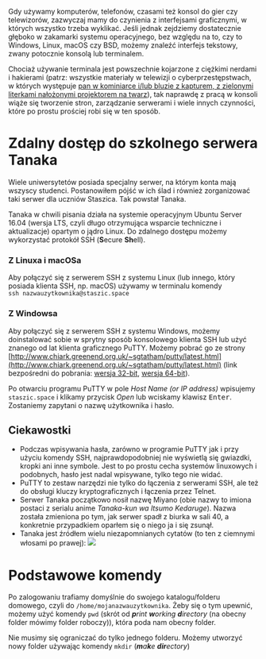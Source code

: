 Gdy używamy komputerów, telefonów, czasami też konsol do gier czy telewizorów, zazwyczaj mamy do czynienia z interfejsami graficznymi, w których wszystko trzeba wyklikać. Jeśli jednak zejdziemy dostatecznie głęboko w zakamarki systemu operacyjnego, bez względu na to, czy to Windows, Linux, macOS czy BSD, możemy znaleźć interfejs tekstowy, zwany potocznie konsolą lub terminalem.

Chociaż używanie terminala jest powszechnie kojarzone z ciężkimi nerdami i hakierami \(patrz: wszystkie materiały w telewizji o cyberprzestępstwach, w których występuje [pan w kominiarce i/lub bluzie z kapturem, z zielonymi literkami nałożonymi projektorem na twarz](https://stock.adobe.com/pl/search?k=hacker)\), tak naprawdę z pracą w konsoli wiąże się tworzenie stron, zarządzanie serwerami i wiele innych czynności, które po prostu prościej robi się w ten sposób.

# Zdalny dostęp do szkolnego serwera Tanaka

Wiele uniwersytetów posiada specjalny serwer, na którym konta mają wszyscy studenci. Postanowiłem pójść w ich ślad i również zorganizować taki serwer dla uczniów Staszica. Tak powstał Tanaka.

Tanaka w chwili pisania działa na systemie operacyjnym Ubuntu Server 16.04 \(wersja LTS, czyli długo otrzymująca wsparcie techniczne i aktualizacje\) opartym o jądro Linux. Do zdalnego dostępu możemy wykorzystać protokół SSH \(**S**ecure **Sh**ell\).

### Z Linuxa i macOSa

Aby połączyć się z serwerem SSH z systemu Linux \(lub innego, który posiada klienta SSH, np. macOS\) używamy w terminalu komendy  
`ssh nazwauzytkownika@staszic.space`

### Z Windowsa

Aby połączyć się z serwerem SSH z systemu Windows, możemy doinstalować sobie w sprytny sposób konsolowego klienta SSH lub użyć znanego od lat klienta graficznego PuTTY. Możemy pobrać go ze strony [http://www.chiark.greenend.org.uk/~sgtatham/putty/latest.html](http://www.chiark.greenend.org.uk/~sgtatham/putty/latest.html) \(link bezpośredni do pobrania: [wersja 32-bit](https://the.earth.li/~sgtatham/putty/latest/w32/putty.exe), [wersja 64-bit](https://the.earth.li/~sgtatham/putty/latest/w64/putty.exe)\).

Po otwarciu programu PuTTY w pole _Host Name \(or IP address\)_ wpisujemy `staszic.space` i klikamy przycisk _Open_ lub wciskamy klawisz <kbd>Enter</kbd>. Zostaniemy zapytani o nazwę użytkownika i hasło.

## Ciekawostki

- Podczas wpisywania hasła, zarówno w programie PuTTY jak i przy użyciu komendy SSH, najprawdopodobniej nie wyświetlą się gwiazdki, kropki ani inne symbole. Jest to po prostu cecha systemów linuxowych i podobnych, hasło jest nadal wpisywane, tylko tego nie widać.
- PuTTY to zestaw narzędzi nie tylko do łączenia z serwerami SSH, ale też do obsługi kluczy kryptograficznych i łączenia przez Telnet.
- Serwer Tanaka początkowo nosił nazwę Miyano \(obie nazwy to imiona postaci z serialu anime _Tanaka-kun wa Itsumo Kedaruge_\). Nazwa została zmieniona po tym, jak serwer spadł z biurka w sali 40, a konkretnie przypadkiem oparłem się o niego ja i się zsunął.
 - Tanaka jest źródłem wielu niezapomnianych cytatów (to ten z ciemnymi włosami po prawej): ![](https://pbs.twimg.com/media/CwRTOWsWYAAKYCb.jpg:large)

# Podstawowe komendy

Po zalogowaniu trafiamy domyślnie do swojego katalogu/folderu domowego, czyli do `/home/mojanazwauzytkownika`. Żeby się o tym upewnić, możemy użyć komendy `pwd` (skrót od _**p**rint **w**orking **d**irectory_ (na obecny folder mówimy folder roboczy)), która poda nam obecny folder.

Nie musimy się ograniczać do tylko jednego folderu. Możemy utworzyć nowy folder używając komendy `mkdir` (_**m**a**k**e **dir**ectory_)